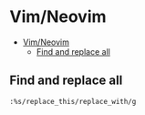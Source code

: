 # Vim/Neovim
<!--ts-->
* [Vim/Neovim](vim.md#vimneovim)
   * [Find and replace all](vim.md#find-and-replace-all)

<!-- Added by: runner, at: Tue Jul 20 09:19:15 UTC 2021 -->

<!--te-->

## Find and replace all
```vim
:%s/replace_this/replace_with/g
```
